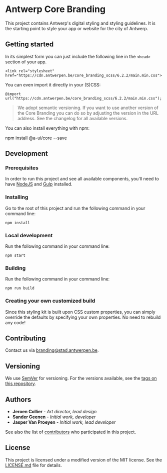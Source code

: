 # Antwerp Core Branding

This project contains Antwerp's digital styling and styling guidelines. It is the starting point to style your app or website for the city of Antwerp.

## Getting started

In its simplest form you can just include the following line in the `<head>` section of your app.

```
<link rel="stylesheet" href="https://cdn.antwerpen.be/core_branding_scss/6.2.2/main.min.css">
```

You can even import it directly in your (S)CSS:

```
@import url("https://cdn.antwerpen.be/core_branding_scss/6.2.2/main.min.css");
```

> We adopt semantic versioning. If you want to use another version of the Core Branding you can do so by adjusting the version in the URL address. See the changelog for all available versions.

You can also install everything with npm:

npm install @a-ui/core --save

## Development

### Prerequisites

In order to run this project and see all available components, you'll need to have [NodeJS](https://nodejs.org) and [Gulp](http://gulpjs.com) installed.

### Installing

Go to the root of this project and run the following command in your command line:

```
npm install
```

### Local development

Run the following command in your command line:

```
npm start
```

### Building

Run the following command in your command line:

```
npm run build
```

### Creating your own customized build

Since this styling kit is built upon CSS custom properties, you can simply override the defaults by specifying your own properties. No need to rebuild any code!

## Contributing

Contact us via [branding@stad.antwerpen.be](mailto:branding@stad.antwerpen.be).

## Versioning

We use [SemVer](http://semver.org/) for versioning. For the versions available, see the [tags on this repository](https://github.com/a-ui/core_branding_scss/tags).

## Authors

* **Jeroen Collier** - *Art director, lead design*
* **Sander Geenen** - *Initial work, developer*
* **Jasper Van Proeyen** - *Initial work, lead developer*

See also the list of [contributors](https://github.com/a-ui/core_branding_scss/contributors) who participated in this project.

## License

This project is licensed under a modified version of the MIT license. See the [LICENSE.md](LICENSE.md) file for details.
